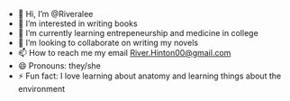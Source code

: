 - 👋 Hi, I’m @Riveralee
- 👀 I’m interested in writing books
- 🌱 I’m currently learning entrepeneurship and medicine in college
- 💞️ I’m looking to collaborate on writing my novels
- 📫 How to reach me my email River.Hinton00@gmail.com
- 😄 Pronouns: they/she
- ⚡ Fun fact: I love learning about anatomy and learning things about the environment

<!---
Riveralee/Riveralee is a ✨ special ✨ repository because its `README.md` (this file) appears on your GitHub profile.
You can click the Preview link to take a look at your changes.
--->

